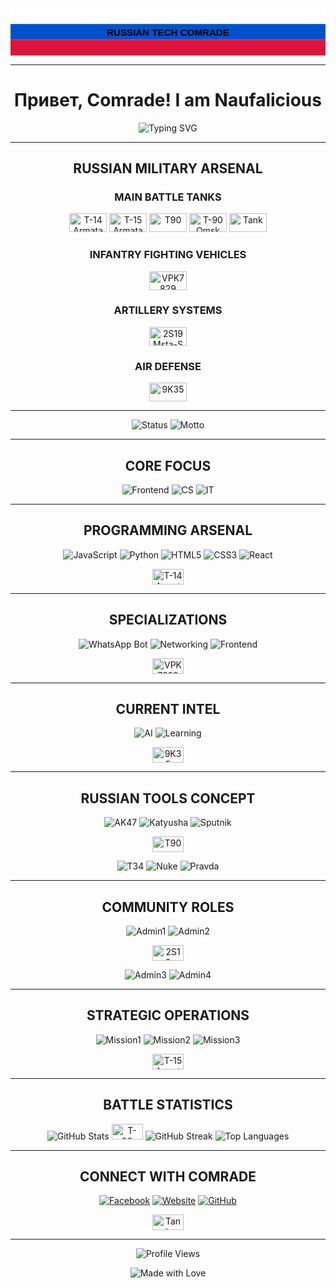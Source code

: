 <div align="center">
  <svg width="100%" height="120" viewBox="0 0 800 120" xmlns="http://www.w3.org/2000/svg">
    <rect width="100%" height="40" fill="#ffffff"/>
    <rect width="100%" height="40" y="40" fill="#0052CC"/>
    <rect width="100%" height="40" y="80" fill="#DC143C"/>
    <text x="400" y="70" text-anchor="middle" font-family="Arial, sans-serif" font-size="24" font-weight="bold" fill="#000000">RUSSIAN TECH COMRADE</text>
  </svg>
</div>

---

<h1 align="center">Привет, Comrade! I am Naufalicious</h1>

<div align="center">
  <img src="https://readme-typing-svg.herokuapp.com?font=Fira+Code&weight=600&size=28&duration=4000&pause=1000&color=DC143C&center=true&vCenter=true&width=600&lines=Frontend+Developer;WhatsApp+Bot+Creator;Computer+Science+Student;Russian+Tech+Enthusiast" alt="Typing SVG" />
</div>

---

<div align="center">

## RUSSIAN MILITARY ARSENAL

### MAIN BATTLE TANKS
<img src="https://i.ibb.co/4RvTDPNN/T-14-Armata.png" alt="T-14 Armata" width="60" height="30" />
<img src="https://i.ibb.co/MDXG15FG/T-15-Armata.png" alt="T-15 Armata" width="60" height="30" />
<img src="https://i.ibb.co/twmScz41/T90.png" alt="T90" width="60" height="30" />
<img src="https://i.ibb.co/kV9FpYtD/T-90-Omsk-VTTV-exhibition1999.png" alt="T-90 Omsk" width="60" height="30" />
<img src="https://i.ibb.co/vvZK1bMM/favpng-a56c3346bb721aca9e8777a1fea2d1d6.png" alt="Tank" width="60" height="30" />

### INFANTRY FIGHTING VEHICLES
<img src="https://i.ibb.co/dwDCjqsy/VPK7829-Bumerang.png" alt="VPK7829 Bumerang" width="60" height="30" />

### ARTILLERY SYSTEMS
<img src="https://i.ibb.co/8DYVQKjT/2-S19-Mtsa-S-ETA.png" alt="2S19 Msta-S" width="60" height="30" />

### AIR DEFENSE
<img src="https://i.ibb.co/xtHbg2dj/9K35.png" alt="9K35" width="60" height="30" />

</div>

---

<div align="center">

![Status](https://img.shields.io/badge/Status-Informatics_Engineering_Student-DC143C?style=for-the-badge&logoColor=white)
![Motto](https://img.shields.io/badge/Motto-Knowledge_is_power_but_character_is_more-0052CC?style=for-the-badge&logoColor=white)

</div>

---

<div align="center">

## CORE FOCUS

![Frontend](https://img.shields.io/badge/Junior_Frontend-Web_Developer-DC143C?style=for-the-badge&logo=react&logoColor=white)
![CS](https://img.shields.io/badge/Computer_Science-Enthusiast-ffffff?style=for-the-badge&logo=computer&logoColor=0052CC)
![IT](https://img.shields.io/badge/IT_Support-Specialist-0052CC?style=for-the-badge&logo=tools&logoColor=white)

</div>

---

<div align="center">

## PROGRAMMING ARSENAL

![JavaScript](https://img.shields.io/badge/JavaScript-DC143C?style=for-the-badge&logo=javascript&logoColor=white)
![Python](https://img.shields.io/badge/Python-0052CC?style=for-the-badge&logo=python&logoColor=white)
![HTML5](https://img.shields.io/badge/HTML5-DC143C?style=for-the-badge&logo=html5&logoColor=white)
![CSS3](https://img.shields.io/badge/CSS3-0052CC?style=for-the-badge&logo=css3&logoColor=white)
![React](https://img.shields.io/badge/React-ffffff?style=for-the-badge&logo=react&logoColor=0052CC)

<img src="https://i.ibb.co/4RvTDPNN/T-14-Armata.png" alt="T-14 Armata" width="50" height="25" />

</div>

---

<div align="center">

## SPECIALIZATIONS

![WhatsApp Bot](https://img.shields.io/badge/WhatsApp-Bot_Creation-DC143C?style=for-the-badge&logo=whatsapp&logoColor=white)
![Networking](https://img.shields.io/badge/Computer-Networking-0052CC?style=for-the-badge&logo=cisco&logoColor=white)
![Frontend](https://img.shields.io/badge/Frontend-Development-ffffff?style=for-the-badge&logo=code&logoColor=DC143C)

<img src="https://i.ibb.co/dwDCjqsy/VPK7829-Bumerang.png" alt="VPK7829 Bumerang" width="50" height="25" />

</div>

---

<div align="center">

## CURRENT INTEL

![AI](https://img.shields.io/badge/AI-Generative-DC143C?style=for-the-badge&logo=openai&logoColor=white)
![Learning](https://img.shields.io/badge/Status-Learning-0052CC?style=for-the-badge&logo=book&logoColor=white)

<img src="https://i.ibb.co/xtHbg2dj/9K35.png" alt="9K35" width="50" height="25" />

</div>

---

<div align="center">

## RUSSIAN TOOLS CONCEPT

![AK47](https://img.shields.io/badge/AK47-Precision_in_Code-DC143C?style=for-the-badge&logoColor=white)
![Katyusha](https://img.shields.io/badge/Katyusha-Rapid_Deployment-0052CC?style=for-the-badge&logoColor=white)
![Sputnik](https://img.shields.io/badge/Sputnik-Launching_Ideas-ffffff?style=for-the-badge&logoColor=DC143C)

<img src="https://i.ibb.co/twmScz41/T90.png" alt="T90" width="50" height="25" />

![T34](https://img.shields.io/badge/T34-Robust_Systems-DC143C?style=for-the-badge&logoColor=white)
![Nuke](https://img.shields.io/badge/Nuke-Impactful_Solutions-0052CC?style=for-the-badge&logoColor=white)
![Pravda](https://img.shields.io/badge/Pravda-Truth_in_Data-ffffff?style=for-the-badge&logoColor=0052CC)

</div>

---

<div align="center">

## COMMUNITY ROLES

![Admin1](https://img.shields.io/badge/Admin-Ukhuwah_Hijrah_Community-DC143C?style=for-the-badge&logo=users&logoColor=white)
![Admin2](https://img.shields.io/badge/Admin-La_Maison_Typology-0052CC?style=for-the-badge&logo=crown&logoColor=white)

<img src="https://i.ibb.co/8DYVQKjT/2-S19-Mtsa-S-ETA.png" alt="2S19 Msta-S" width="50" height="25" />

![Admin3](https://img.shields.io/badge/Admin-Personality_Insight-ffffff?style=for-the-badge&logo=brain&logoColor=DC143C)
![Admin4](https://img.shields.io/badge/Admin-Medievalist_Indonesia-DC143C?style=for-the-badge&logo=shield&logoColor=white)

</div>

---

<div align="center">

## STRATEGIC OPERATIONS

![Mission1](https://img.shields.io/badge/Primary_Mission-WhatsApp_Bots-DC143C?style=for-the-badge&logo=whatsapp&logoColor=white)
![Mission2](https://img.shields.io/badge/Secondary_Mission-Web_Applications-0052CC?style=for-the-badge&logo=globe&logoColor=white)
![Mission3](https://img.shields.io/badge/Future_Operations-AI_Generative-ffffff?style=for-the-badge&logo=robot&logoColor=DC143C)

<img src="https://i.ibb.co/MDXG15FG/T-15-Armata.png" alt="T-15 Armata" width="50" height="25" />

</div>

---

<div align="center">

## BATTLE STATISTICS

<img src="https://github-readme-stats.vercel.app/api?username=naufalicious&show_icons=true&theme=radical&title_color=DC143C&icon_color=0052CC&text_color=ffffff&bg_color=000000&border_color=DC143C" alt="GitHub Stats" />

<img src="https://i.ibb.co/kV9FpYtD/T-90-Omsk-VTTV-exhibition1999.png" alt="T-90 Omsk" width="50" height="25" />

<img src="https://github-readme-streak-stats.herokuapp.com/?user=naufalicious&theme=radical&ring=DC143C&fire=0052CC&currStreakLabel=ffffff&border=DC143C" alt="GitHub Streak" />

<img src="https://github-readme-stats.vercel.app/api/top-langs/?username=naufalicious&layout=compact&theme=radical&title_color=DC143C&text_color=ffffff&bg_color=000000&border_color=0052CC" alt="Top Languages" />

</div>

---

<div align="center">

## CONNECT WITH COMRADE

[![Facebook](https://img.shields.io/badge/Facebook-Nawfal_Sayf_Al_Aswad-DC143C?style=for-the-badge&logo=facebook&logoColor=white)](https://facebook.com/nawfal.sayf.al.aswad)
[![Website](https://img.shields.io/badge/Website-naufalicious.vercel.app-0052CC?style=for-the-badge&logo=google-chrome&logoColor=white)](https://naufalicious.vercel.app)
[![GitHub](https://img.shields.io/badge/GitHub-naufalicious-ffffff?style=for-the-badge&logo=github&logoColor=000000)](https://github.com/naufalicious)

<img src="https://i.ibb.co/vvZK1bMM/favpng-a56c3346bb721aca9e8777a1fea2d1d6.png" alt="Tank" width="50" height="25" />

</div>

---

<div align="center">

![Profile Views](https://komarev.com/ghpvc/?username=naufalicious&color=DC143C&style=for-the-badge&label=PROFILE+VIEWS)

</div>

<div align="center">

![Made with Love](https://img.shields.io/badge/Made_with-Russian_Engineering_Spirit-DC143C?style=for-the-badge&logoColor=white)

</div>
